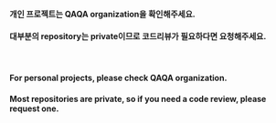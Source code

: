 #### 개인 프로젝트는 QAQA organization을 확인해주세요.
#### 대부분의 repository는 private이므로 코드리뷰가 필요하다면 요청해주세요.
</br>

#### For personal projects, please check QAQA organization.
#### Most repositories are private, so if you need a code review, please request one.
